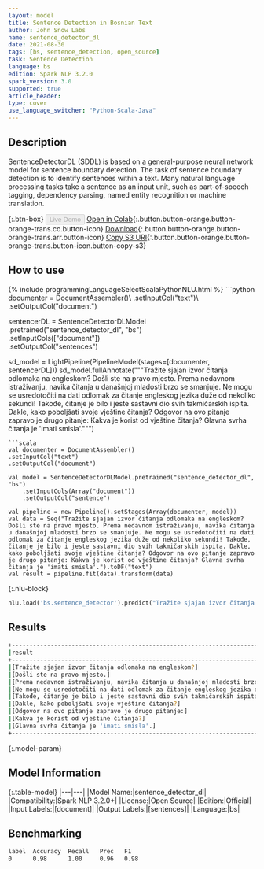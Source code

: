 ```yaml
---
layout: model
title: Sentence Detection in Bosnian Text
author: John Snow Labs
name: sentence_detector_dl
date: 2021-08-30
tags: [bs, sentence_detection, open_source]
task: Sentence Detection
language: bs
edition: Spark NLP 3.2.0
spark_version: 3.0
supported: true
article_header:
type: cover
use_language_switcher: "Python-Scala-Java"
---
```


## Description

SentenceDetectorDL (SDDL) is based on a general-purpose neural network model for sentence boundary detection. The task of sentence boundary detection is to identify sentences within a text. Many natural language processing tasks take a sentence as an input unit, such as part-of-speech tagging, dependency parsing, named entity recognition or machine translation.

{:.btn-box}
<button class="button button-orange" disabled>Live Demo</button>
[Open in Colab](https://colab.research.google.com/github/JohnSnowLabs/spark-nlp-workshop/blob/master/tutorials/Certification_Trainings/Public/9.SentenceDetectorDL.ipynb){:.button.button-orange.button-orange-trans.co.button-icon}
[Download](https://s3.amazonaws.com/auxdata.johnsnowlabs.com/public/models/sentence_detector_dl_bs_3.2.0_3.0_1630317779410.zip){:.button.button-orange.button-orange-trans.arr.button-icon}
[Copy S3 URI](s3://auxdata.johnsnowlabs.com/public/models/sentence_detector_dl_bs_3.2.0_3.0_1630317779410.zip){:.button.button-orange.button-orange-trans.button-icon.button-copy-s3}

## How to use



<div class="tabs-box" markdown="1">
{% include programmingLanguageSelectScalaPythonNLU.html %}
```python
documenter = DocumentAssembler()\
.setInputCol("text")\
.setOutputCol("document")

sentencerDL = SentenceDetectorDLModel\
.pretrained("sentence_detector_dl", "bs") \
.setInputCols(["document"]) \
.setOutputCol("sentences")

sd_model = LightPipeline(PipelineModel(stages=[documenter, sentencerDL]))
sd_model.fullAnnotate("""Tražite sjajan izvor čitanja odlomaka na engleskom? Došli ste na pravo mjesto. Prema nedavnom istraživanju, navika čitanja u današnjoj mladosti brzo se smanjuje. Ne mogu se usredotočiti na dati odlomak za čitanje engleskog jezika duže od nekoliko sekundi! Takođe, čitanje je bilo i jeste sastavni dio svih takmičarskih ispita. Dakle, kako poboljšati svoje vještine čitanja? Odgovor na ovo pitanje zapravo je drugo pitanje: Kakva je korist od vještine čitanja? Glavna svrha čitanja je 'imati smisla'.""")


```
```scala
val documenter = DocumentAssembler()
.setInputCol("text")
.setOutputCol("document")

val model = SentenceDetectorDLModel.pretrained("sentence_detector_dl", "bs")
	.setInputCols(Array("document"))
	.setOutputCol("sentence")

val pipeline = new Pipeline().setStages(Array(documenter, model))
val data = Seq("Tražite sjajan izvor čitanja odlomaka na engleskom? Došli ste na pravo mjesto. Prema nedavnom istraživanju, navika čitanja u današnjoj mladosti brzo se smanjuje. Ne mogu se usredotočiti na dati odlomak za čitanje engleskog jezika duže od nekoliko sekundi! Takođe, čitanje je bilo i jeste sastavni dio svih takmičarskih ispita. Dakle, kako poboljšati svoje vještine čitanja? Odgovor na ovo pitanje zapravo je drugo pitanje: Kakva je korist od vještine čitanja? Glavna svrha čitanja je 'imati smisla'.").toDF("text")
val result = pipeline.fit(data).transform(data)
```

{:.nlu-block}
```python
nlu.load('bs.sentence_detector').predict("Tražite sjajan izvor čitanja odlomaka na engleskom? Došli ste na pravo mjesto. Prema nedavnom istraživanju, navika čitanja u današnjoj mladosti brzo se smanjuje. Ne mogu se usredotočiti na dati odlomak za čitanje engleskog jezika duže od nekoliko sekundi! Takođe, čitanje je bilo i jeste sastavni dio svih takmičarskih ispita. Dakle, kako poboljšati svoje vještine čitanja? Odgovor na ovo pitanje zapravo je drugo pitanje: Kakva je korist od vještine čitanja? Glavna svrha čitanja je 'imati smisla'.", output_level ='sentence')  
```
</div>

## Results

```bash
+-----------------------------------------------------------------------------------------------+
|result                                                                                         |
+-----------------------------------------------------------------------------------------------+
|[Tražite sjajan izvor čitanja odlomaka na engleskom?]                                          |
|[Došli ste na pravo mjesto.]                                                                   |
|[Prema nedavnom istraživanju, navika čitanja u današnjoj mladosti brzo se smanjuje.]           |
|[Ne mogu se usredotočiti na dati odlomak za čitanje engleskog jezika duže od nekoliko sekundi!]|
|[Takođe, čitanje je bilo i jeste sastavni dio svih takmičarskih ispita.]                       |
|[Dakle, kako poboljšati svoje vještine čitanja?]                                               |
|[Odgovor na ovo pitanje zapravo je drugo pitanje:]                                             |
|[Kakva je korist od vještine čitanja?]                                                         |
|[Glavna svrha čitanja je 'imati smisla'.]                                                      |
+-----------------------------------------------------------------------------------------------+


```

{:.model-param}
## Model Information

{:.table-model}
|---|---|
|Model Name:|sentence_detector_dl|
|Compatibility:|Spark NLP 3.2.0+|
|License:|Open Source|
|Edition:|Official|
|Input Labels:|[document]|
|Output Labels:|[sentences]|
|Language:|bs|

## Benchmarking

```bash
label  Accuracy  Recall   Prec   F1  
0      0.98      1.00     0.96   0.98
```